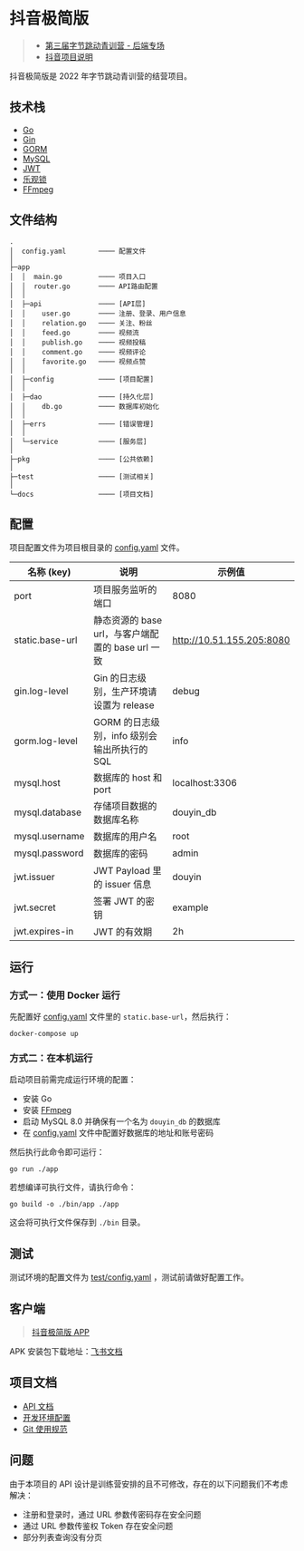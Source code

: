 # 抖音极简版

> - [第三届字节跳动青训营 - 后端专场](https://bytedance.feishu.cn/docs/doccnFRB1TXYJPK6yprPETHLXgd)
> - [抖音项目说明](https://bytedance.feishu.cn/docx/doxcnbgkMy2J0Y3E6ihqrvtHXPg)

抖音极简版是 2022 年字节跳动青训营的结营项目。

## 技术栈

- [Go](https://go.dev/)
- [Gin](https://github.com/gin-gonic/gin)
- [GORM](https://github.com/go-gorm/gorm)
- [MySQL](https://www.mysql.com/)
- [JWT](https://github.com/golang-jwt/jwt)
- [乐观锁](https://github.com/go-gorm/optimisticlock)
- [FFmpeg](https://ffmpeg.org/)

## 文件结构

```text
.
│  config.yaml        ──── 配置文件
│
├─app
│  │  main.go         ──── 项目入口
│  │  router.go       ──── API路由配置
│  │
│  ├─api              ──── [API层]
│  │    user.go       ──── 注册、登录、用户信息
│  │    relation.go   ──── 关注、粉丝
│  │    feed.go       ──── 视频流
│  │    publish.go    ──── 视频投稿
│  │    comment.go    ──── 视频评论
│  │    favorite.go   ──── 视频点赞
│  │
│  ├─config           ──── [项目配置]
│  │
│  ├─dao              ──── [持久化层]
│  │    db.go         ──── 数据库初始化
│  │
│  ├─errs             ──── [错误管理]
│  │
│  └─service          ──── [服务层]
│
├─pkg                 ──── [公共依赖]
│
├─test                ──── [测试相关]
│
└─docs                ──── [项目文档]
```

## 配置

项目配置文件为项目根目录的 [config.yaml](./config.yaml) 文件。

| 名称 (key)        | 说明                                 | 示例值                       |
|-----------------|------------------------------------|---------------------------|
| port            | 项目服务监听的端口                          | 8080                      |
| static.base-url | 静态资源的 base url，与客户端配置的 base url 一致 | http://10.51.155.205:8080 |
| gin.log-level   | Gin 的日志级别，生产环境请设置为 release         | debug                     |
| gorm.log-level  | GORM 的日志级别，info 级别会输出所执行的 SQL      | info                      |
| mysql.host      | 数据库的 host 和 port                   | localhost:3306            |
| mysql.database  | 存储项目数据的数据库名称                       | douyin_db                 |
| mysql.username  | 数据库的用户名                            | root                      |
| mysql.password  | 数据库的密码                             | admin                     |
| jwt.issuer      | JWT Payload 里的 issuer 信息           | douyin                    |
| jwt.secret      | 签署 JWT 的密钥                         | example                   |
| jwt.expires-in  | JWT 的有效期                           | 2h                        |

## 运行

### 方式一：使用 Docker 运行

先配置好 [config.yaml](./config.yaml) 文件里的 `static.base-url`，然后执行：

```shell
docker-compose up
```

### 方式二：在本机运行

启动项目前需完成运行环境的配置：

- 安装 Go
- 安装 [FFmpeg](https://ffmpeg.org/download.html)
- 启动 MySQL 8.0 并确保有一个名为 `douyin_db` 的数据库
- 在 [config.yaml](./config.yaml) 文件中配置好数据库的地址和账号密码

然后执行此命令即可运行：

```shell
go run ./app
```

若想编译可执行文件，请执行命令：

```shell
go build -o ./bin/app ./app
```

这会将可执行文件保存到 `./bin` 目录。

## 测试

测试环境的配置文件为 [test/config.yaml](./test/config.yaml) ，测试前请做好配置工作。

## 客户端

> [抖音极简版 APP](https://bytedance.feishu.cn/docs/doccnM9KkBAdyDhg8qaeGlIz7S7)

APK 安装包下载地址：[飞书文档](https://qkntg1brub.feishu.cn/file/boxcn1bw0pnJ9QVQ5ru0FRxcMBc)

## 项目文档

- [API 文档](https://www.apifox.cn/apidoc/shared-8cc50618-0da6-4d5e-a398-76f3b8f766c5/api-18345145)
- [开发环境配置](./docs/development-setup.md)
- [Git 使用规范](./docs/git-standard.md)

## 问题

由于本项目的 API 设计是训练营安排的且不可修改，存在的以下问题我们不考虑解决：

- 注册和登录时，通过 URL 参数传密码存在安全问题
- 通过 URL 参数传鉴权 Token 存在安全问题
- 部分列表查询没有分页
